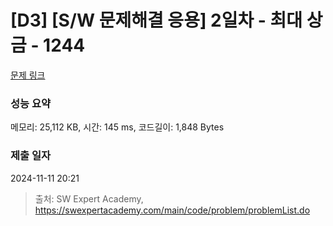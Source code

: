 # [D3] [S/W 문제해결 응용] 2일차 - 최대 상금 - 1244 

[문제 링크](https://swexpertacademy.com/main/code/problem/problemDetail.do?contestProbId=AV15Khn6AN0CFAYD) 

### 성능 요약

메모리: 25,112 KB, 시간: 145 ms, 코드길이: 1,848 Bytes

### 제출 일자

2024-11-11 20:21



> 출처: SW Expert Academy, https://swexpertacademy.com/main/code/problem/problemList.do